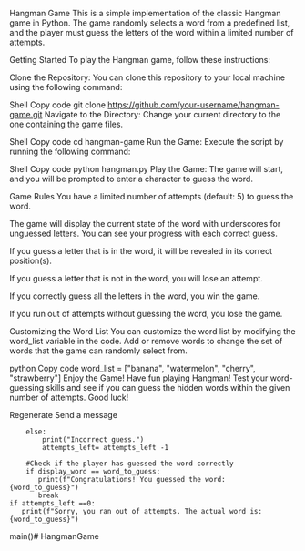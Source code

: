 Hangman Game
This is a simple implementation of the classic Hangman game in Python. The game randomly selects a word from a predefined list, and the player must guess the letters of the word within a limited number of attempts.

Getting Started
To play the Hangman game, follow these instructions:

Clone the Repository: You can clone this repository to your local machine using the following command:

Shell
Copy code
git clone https://github.com/your-username/hangman-game.git
Navigate to the Directory: Change your current directory to the one containing the game files.

Shell
Copy code
cd hangman-game
Run the Game: Execute the script by running the following command:

Shell
Copy code
python hangman.py
Play the Game: The game will start, and you will be prompted to enter a character to guess the word.

Game Rules
You have a limited number of attempts (default: 5) to guess the word.

The game will display the current state of the word with underscores for unguessed letters. You can see your progress with each correct guess.

If you guess a letter that is in the word, it will be revealed in its correct position(s).

If you guess a letter that is not in the word, you will lose an attempt.

If you correctly guess all the letters in the word, you win the game.

If you run out of attempts without guessing the word, you lose the game.

Customizing the Word List
You can customize the word list by modifying the word_list variable in the code. Add or remove words to change the set of words that the game can randomly select from.

python
Copy code
word_list = ["banana", "watermelon", "cherry", "strawberry"]
Enjoy the Game!
Have fun playing Hangman! Test your word-guessing skills and see if you can guess the hidden words within the given number of attempts. Good luck!





Regenerate
Send a message

        else:
            print("Incorrect guess.")
            attempts_left= attempts_left -1

        #Check if the player has guessed the word correctly
        if display_word == word_to_guess:
           print(f"Congratulations! You guessed the word: {word_to_guess}")
           break
    if attempts_left ==0:
       print(f"Sorry, you ran out of attempts. The actual word is: {word_to_guess}")


main()# HangmanGame
